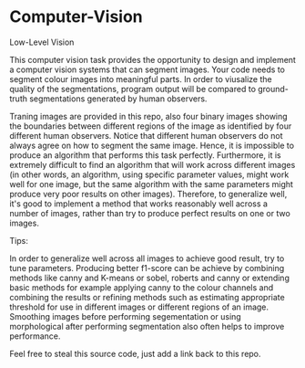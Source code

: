 # Computer-Vision
Low-Level Vision


This computer vision task provides the opportunity to design and implement a computer vision systems that can segment images. Your code needs to segment colour images into meaningful parts. In order to viusalize the quality of the segmentations, program output will be compared to ground-truth segmentations generated by human observers.

Traning images are provided in this repo, also four binary images showing the boundaries between different regions of the image as identified by four different human observers. Notice that different human observers do not always agree on how to segment the same image. Hence, it is impossible to produce an algorithm that performs this task perfectly. Furthermore, it is extremely difficult to find an algorithm that will work across different images (in other words, an algorithm, using specific parameter values, might work well for one image, but the same algorithm with the same parameters might produce very poor results on other images). Therefore, to generalize well, it's good to implement a method that works reasonably well across a number of images, rather than try to produce perfect results on one or two images.

Tips:

In order to generalize well across all images to achieve good result, try to tune parameters. Producing better f1-score can be achieve by combining methods like canny and K-means or sobel, roberts and canny or extending basic methods for example applying canny to the colour channels and combining the results or refining methods such as estimating appropriate threshold for use in different images or different regions of an image. Smoothing images before performing segementation or using morphological after performing segmentation also often helps to improve performance.
 
Feel free to steal this source code, just add a link back to this repo.
